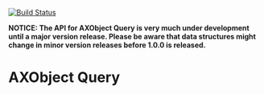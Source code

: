[![Build Status](https://travis-ci.org/A11yance/axobject-query.svg?branch=master)](https://travis-ci.org/A11yance/axobject-query)

**NOTICE: The API for AXObject Query is very much under development until a major version release. Please be aware that data structures might change in minor version releases before 1.0.0 is released.**

# AXObject Query
